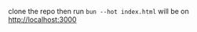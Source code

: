 clone the repo then run `bun --hot index.html`
will be on [http://localhost:3000](http://localhost:3000)
